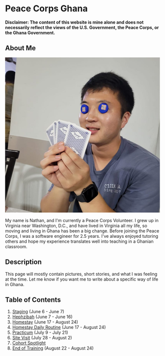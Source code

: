 # Peace Corps Ghana

**Disclaimer: The content of this website is mine
alone and does not necessarily reflect the views of the U.S. Government, the Peace Corps, or
the Ghana Government.**

## About Me

![profile](/images/profile.JPG)

My name is Nathan, and I'm currently a Peace Corps Volunteer. I grew up in Virginia near Washington, D.C., and have lived in Virginia all my life, so moving and living in Ghana has been a big change. Before joining the Peace Corps, I was a software engineer for 2.5 years. I've always enjoyed tutoring others and hope my experience translates well into teaching in a Ghanian classroom.

## Description
This page will mostly contain pictures, short stories, and what I was feeling at the time. Let me know if you want me to write about a specific way of life in Ghana.

## Table of Contents
1. [Staging](staging.md) (June 6 - June 7)
2. [Hephzibah](hephzibah.md) (June 7 - June 16)
3. [Homestay](homestay.md) (June 17 - August 24)
4. [Homestay Daily Routine](homestay_daily_routine.md) (June 17 - August 24)
5. [Practicum](practicum.md) (July 9 - July 21)
6. [Site Visit](site_visit.md) (July 28 - August 2)
7. [Cohort Spotlight](cohort_spotlight.md)
8. [End of Training](end_of_training.md) (August 22 - August 24)
